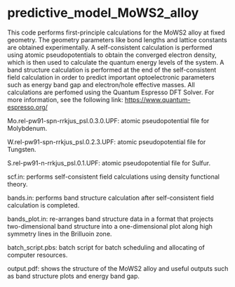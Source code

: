 # predictive_model_MoWS2_alloy

This code performs first-principle calculations for the MoWS2 alloy at fixed geometry. The geometry parameters like bond lengths and lattice constants are obtained experimentally. A self-consistent calculation is performed using atomic pseudopotentials to obtain the converged electron density, which is then used to calculate the quantum energy levels of the system. A band structure calculation is performed at the end of the self-consistent field calculation in order to predict important optoelectronic parameters such as energy band gap and electron/hole effective masses. All calculations are perfomed using the Quantum Espresso DFT Solver. For more information, see the following link: https://www.quantum-espresso.org/

Mo.rel-pw91-spn-rrkjus_psl.0.3.0.UPF: atomic pseudopotential file for Molybdenum.

W.rel-pw91-spn-rrkjus_psl.0.2.3.UPF: atomic pseudopotential file for Tungsten.

S.rel-pw91-n-rrkjus_psl.0.1.UPF: atomic pseudopotential file for Sulfur.

scf.in: performs self-consistent field calculations using density functional theory.

bands.in: performs band structure calculation after self-consistent field calculation is completed.

bands_plot.in: re-arranges band structure data in a format that projects two-dimensional band structure into a one-dimensional plot along high symmetry lines in the Brilluoin zone.

batch_script.pbs: batch script for batch scheduling and allocating of computer resources.

output.pdf: shows the structure of the MoWS2 alloy and useful outputs such as band structure plots and energy band gap.
